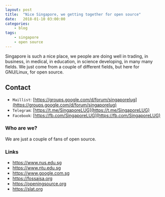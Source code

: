 ```yaml
---
layout: post
title:	"Nice Singapore, we getting together for open source"
date:	2018-01-10 03:00:00
categories:
    - blog
tags:
    - singapore
    - open source
---
```


Singapore is such a nice place, we people are doing well in trading, in business, in medical, in education, in science developing, in many many fields. We just come from a couple of different fields, but here for GNU/Linux, for open source.

## Contact 

* `Maillist`: [https://groups.google.com/d/forum/singaporelug](https://groups.google.com/d/forum/singaporelug)
* `Telegram`: [https://t.me/SingaporeLUG](https://t.me/SingaporeLUG)
* `Facebook`: [https://fb.com/SingaporeLUG](https://fb.com/SingaporeLUG)

### Who are we?

We are just a couple of fans of open source.

### Links

* https://www.nus.edu.sg
* https://www.ntu.edu.sg
* https://www.google.com.sg
* https://fossaisa.org
* https://openingsource.org
* https://slat.org


